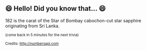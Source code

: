 ## :smile: Hello! Did you know that... :smile:
182 is the carat of the Star of Bombay cabochon-cut star sapphire originating from Sri Lanka.

<sup>(come back in 5 minutes for the next trivia)</sup>


<sup>Credits: http://numbersapi.com</sup>
